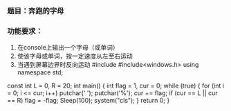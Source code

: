 ### 题目：奔跑的字母

### 功能要求：

1. 在console上输出一个字母（或单词）
1. 使该字母或单词，按一定速度从左至右运动
1. 当遇到屏幕边界时反向运动
#include<iostream>
#include<windows.h>
using namespace std;

const int L = 0, R = 20;
int main() 
{
	int flag = 1, cur = 0;
	while (true)
	{
		for (int i = 0; i <= cur; i++)
			putchar(' ');
		putchar('%');
		cur += flag;
		if (cur == L || cur == R)
			flag = -flag;
		Sleep(100);
		system("cls");
	}
	return 0;
}


